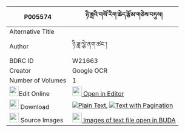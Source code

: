 |P005574|ཉི་ཟླའི་གསོ་རིག་ཆེད་རྩོམ་གཅེས་བཏུས། 
| --- | --- 
|Alternative Title |
|Author| ཉི་ཟླ་ལྕེ་ནག་ཚང་།
|BDRC ID | W21663
|Creator | Google OCR
|Number of Volumes| 1
|<img width="25" src="https://img.icons8.com/color/25/000000/edit-property.png">Edit Online| [<img width="25" src="https://avatars.githubusercontent.com/u/45091458?s=200&v=4"> Open in Editor](http://editor.openpecha.org/P005574)
|<img width="25" src="https://img.icons8.com/fluent/48/000000/download-2.png"/>  Download | [![](https://img.icons8.com/color/20/000000/txt.png)Plain Text](https://github.com/Openpecha/P005574/releases/download/v1/nyida_i_sorik_che_tsom_chetu_plain_P005574.zip), [![](https://img.icons8.com/color/20/000000/txt.png)Text with Pagination](https://github.com/Openpecha/P005574/releases/download/v1/nyida_i_sorik_che_tsom_chetu_pages_P005574.zip)
|<img width="25" src="https://img.icons8.com/plasticine/100/000000/pictures-folder.png"/>  Source Images | [<img width="25" src="https://library.bdrc.io/icons/BUDA-small.svg"> Images of text file open in BUDA](https://library.bdrc.io/show/bdr:W21663)